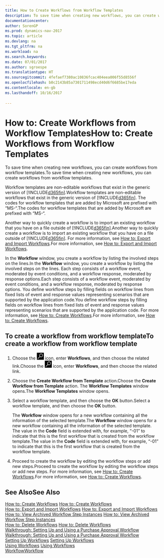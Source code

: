 ```yaml
---
title: How to Create Workflows from Workflow Templates
description: To save time when creating new workflows, you can create workflows from workflow templates.
documentationcenter: 
author: SorenGP
ms.prod: dynamics-nav-2017
ms.topic: article
ms.devlang: na
ms.tgt_pltfrm: na
ms.workload: na
ms.search.keywords: 
ms.date: 07/01/2017
ms.author: sgroespe
ms.translationtype: HT
ms.sourcegitcommit: 4fefaef7380ac10836fcac404eea006f55d8556f
ms.openlocfilehash: b0c2143b85a7301711498ecd40d6f6685be17eda
ms.contentlocale: en-gb
ms.lasthandoff: 10/16/2017

---
```

# <a name="how-to-create-workflows-from-workflow-templates"></a><span data-ttu-id="d55df-103">How to: Create Workflows from Workflow Templates</span><span class="sxs-lookup"><span data-stu-id="d55df-103">How to: Create Workflows from Workflow Templates</span></span>
<span data-ttu-id="d55df-104">To save time when creating new workflows, you can create workflows from workflow templates.</span><span class="sxs-lookup"><span data-stu-id="d55df-104">To save time when creating new workflows, you can create workflows from workflow templates.</span></span>  

 <span data-ttu-id="d55df-105">Workflow templates are non-editable workflows that exist in the generic version of [!INCLUDE[d365fin](includes/d365fin_md.md)].</span><span class="sxs-lookup"><span data-stu-id="d55df-105">Workflow templates are non-editable workflows that exist in the generic version of [!INCLUDE[d365fin](includes/d365fin_md.md)].</span></span> <span data-ttu-id="d55df-106">The codes for workflow templates that are added by Microsoft are prefixed with “MS-“.</span><span class="sxs-lookup"><span data-stu-id="d55df-106">The codes for workflow templates that are added by Microsoft are prefixed with “MS-“.</span></span>  

 <span data-ttu-id="d55df-107">Another way to quickly create a workflow is to import an existing workflow that you have on a file outside of [!INCLUDE[d365fin](includes/d365fin_md.md)].</span><span class="sxs-lookup"><span data-stu-id="d55df-107">Another way to quickly create a workflow is to import an existing workflow that you have on a file outside of [!INCLUDE[d365fin](includes/d365fin_md.md)].</span></span> <span data-ttu-id="d55df-108">For more information, see [How to: Export and Import Workflows](across-how-to-export-and-import-workflows.md).</span><span class="sxs-lookup"><span data-stu-id="d55df-108">For more information, see [How to: Export and Import Workflows](across-how-to-export-and-import-workflows.md).</span></span>  

<span data-ttu-id="d55df-109">In the **Workflow** window, you create a workflow by listing the involved steps on the lines.</span><span class="sxs-lookup"><span data-stu-id="d55df-109">In the **Workflow** window, you create a workflow by listing the involved steps on the lines.</span></span> <span data-ttu-id="d55df-110">Each step consists of a workflow event, moderated by event conditions, and a workflow response, moderated by response options.</span><span class="sxs-lookup"><span data-stu-id="d55df-110">Each step consists of a workflow event, moderated by event conditions, and a workflow response, moderated by response options.</span></span> <span data-ttu-id="d55df-111">You define workflow steps by filling fields on workflow lines from fixed lists of event and response values representing scenarios that are supported by the application code.</span><span class="sxs-lookup"><span data-stu-id="d55df-111">You define workflow steps by filling fields on workflow lines from fixed lists of event and response values representing scenarios that are supported by the application code.</span></span> <span data-ttu-id="d55df-112">For more information, see [How to: Create Workflows](across-how-to-create-workflows.md).</span><span class="sxs-lookup"><span data-stu-id="d55df-112">For more information, see [How to: Create Workflows](across-how-to-create-workflows.md).</span></span>  

## <a name="to-create-a-workflow-from-workflow-template"></a><span data-ttu-id="d55df-113">To create a workflow from workflow template</span><span class="sxs-lookup"><span data-stu-id="d55df-113">To create a workflow from workflow template</span></span>  
1.  <span data-ttu-id="d55df-114">Choose the ![Search for Page or Report](media/ui-search/search_small.png "Search for Page or Report icon") icon, enter **Workflows**, and then choose the related link.</span><span class="sxs-lookup"><span data-stu-id="d55df-114">Choose the ![Search for Page or Report](media/ui-search/search_small.png "Search for Page or Report icon") icon, enter **Workflows**, and then choose the related link.</span></span>  
2.  <span data-ttu-id="d55df-115">Choose the **Create Workflow from Template** action.</span><span class="sxs-lookup"><span data-stu-id="d55df-115">Choose the **Create Workflow from Template** action.</span></span> <span data-ttu-id="d55df-116">The **Workflow Templates** window opens.</span><span class="sxs-lookup"><span data-stu-id="d55df-116">The **Workflow Templates** window opens.</span></span>  
3.  <span data-ttu-id="d55df-117">Select a workflow template, and then choose the **OK** button.</span><span class="sxs-lookup"><span data-stu-id="d55df-117">Select a workflow template, and then choose the **OK** button.</span></span>  

     <span data-ttu-id="d55df-118">The **Workflow** window opens for a new workflow containing all the information of the selected template.</span><span class="sxs-lookup"><span data-stu-id="d55df-118">The **Workflow** window opens for a new workflow containing all the information of the selected template.</span></span> <span data-ttu-id="d55df-119">The value in the **Code** field is extended with, for example, “-01” to indicate that this is the first workflow that is created from the workflow template.</span><span class="sxs-lookup"><span data-stu-id="d55df-119">The value in the **Code** field is extended with, for example, “-01” to indicate that this is the first workflow that is created from the workflow template.</span></span>  
4.  <span data-ttu-id="d55df-120">Proceed to create the workflow by editing the workflow steps or add new steps.</span><span class="sxs-lookup"><span data-stu-id="d55df-120">Proceed to create the workflow by editing the workflow steps or add new steps.</span></span> <span data-ttu-id="d55df-121">For more information, see [How to: Create Workflows](across-how-to-create-workflows.md).</span><span class="sxs-lookup"><span data-stu-id="d55df-121">For more information, see [How to: Create Workflows](across-how-to-create-workflows.md).</span></span>  

## <a name="see-also"></a><span data-ttu-id="d55df-122">See Also</span><span class="sxs-lookup"><span data-stu-id="d55df-122">See Also</span></span>  
 <span data-ttu-id="d55df-123">[How to: Create Workflows](across-how-to-create-workflows.md) </span><span class="sxs-lookup"><span data-stu-id="d55df-123">[How to: Create Workflows](across-how-to-create-workflows.md) </span></span>  
 <span data-ttu-id="d55df-124">[How to: Export and Import Workflows](across-how-to-export-and-import-workflows.md) </span><span class="sxs-lookup"><span data-stu-id="d55df-124">[How to: Export and Import Workflows](across-how-to-export-and-import-workflows.md) </span></span>  
 <span data-ttu-id="d55df-125">[How to: View Archived Workflow Step Instances](across-how-to-view-archived-workflow-step-instances.md) </span><span class="sxs-lookup"><span data-stu-id="d55df-125">[How to: View Archived Workflow Step Instances](across-how-to-view-archived-workflow-step-instances.md) </span></span>  
 <span data-ttu-id="d55df-126">[How to: Delete Workflows](across-how-to-delete-workflows.md) </span><span class="sxs-lookup"><span data-stu-id="d55df-126">[How to: Delete Workflows](across-how-to-delete-workflows.md) </span></span>  
 <span data-ttu-id="d55df-127">[Walkthrough: Setting Up and Using a Purchase Approval Workflow](walkthrough-setting-up-and-using-a-purchase-approval-workflow.md) </span><span class="sxs-lookup"><span data-stu-id="d55df-127">[Walkthrough: Setting Up and Using a Purchase Approval Workflow](walkthrough-setting-up-and-using-a-purchase-approval-workflow.md) </span></span>  
 <span data-ttu-id="d55df-128">[Setting Up Workflows](across-set-up-workflows.md) </span><span class="sxs-lookup"><span data-stu-id="d55df-128">[Setting Up Workflows](across-set-up-workflows.md) </span></span>  
 <span data-ttu-id="d55df-129">[Using Workflows](across-use-workflows.md) </span><span class="sxs-lookup"><span data-stu-id="d55df-129">[Using Workflows](across-use-workflows.md) </span></span>  
 [<span data-ttu-id="d55df-130">Workflow</span><span class="sxs-lookup"><span data-stu-id="d55df-130">Workflow</span></span>](across-workflow.md)   

